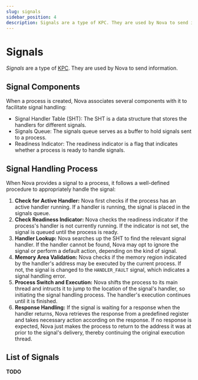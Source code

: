 ```yaml
---
slug: signals
sidebar_position: 4
description: Signals are a type of KPC. They are used by Nova to send information.
---
```


# Signals

*Signals* are a type of [KPC](./kpc.md).
They are used by Nova to send information.

## Signal Components

When a process is created, Nova associates several components with it to facilitate
signal handling:

- Signal Handler Table (SHT): The SHT is a data structure that stores the handlers for different signals.
- Signals Queue: The signals queue serves as a buffer to hold signals sent to a process.
- Readiness Indicator: The readiness indicator is a flag that indicates whether a process is ready to handle signals.

## Signal Handling Process

When Nova provides a signal to a process, it follows a well-defined procedure to
appropriately handle the signal:

1. **Check for Active Handler:** Nova first checks if the process has an active handler running. If a handler is running, the signal is placed in the signals queue.
2. **Check Readiness Indicator:** Nova checks the readiness indicator if the process's handler is not currently running. If the indicator is not set, the signal is queued until the process is ready.
3. **Handler Lookup:** Nova searches up the SHT to find the relevant signal handler. If the handler cannot be found, Nova may opt to ignore the signal or perform a default action, depending on the kind of signal.
4. **Memory Area Validation:** Nova checks if the memory region indicated by the handler's address may be executed by the current process. If not, the signal is changed to the `HANDLER_FAULT` signal, which indicates a signal handling error.
5. **Process Switch and Execution:** Nova shifts the process to its main thread and intructs it to jump to the location of the signal's handler, so initiating the signal handling process. The handler's execution continues until it is finished.
6. **Response Handling:** If the signal is waiting for a response when the handler returns, Nova retrieves the response from a predefined register and takes necessary action according on the response. If no response is expected, Nova just makes the process to return to the address it was at prior to the signal's delivery, thereby continuing the original execution thread.

## List of Signals

**TODO**
